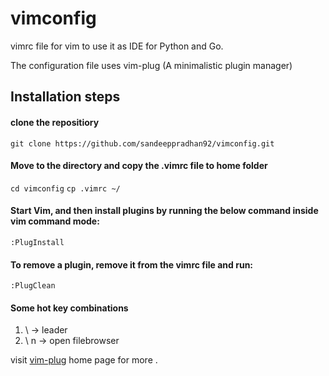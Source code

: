 # vimconfig
vimrc file for vim to use it as IDE for Python and Go.

The configuration file uses vim-plug (A minimalistic plugin manager)

## Installation steps

#### clone the repositiory
```git clone https://github.com/sandeeppradhan92/vimconfig.git```

#### Move to the directory and copy the .vimrc file to home folder
```cd vimconfig```
```cp .vimrc ~/```

#### Start Vim, and then install plugins by running the below command inside vim command mode:
```:PlugInstall```

#### To remove a plugin, remove it from the vimrc file and run:
```:PlugClean```

#### Some hot key combinations
1. \ -> leader
2. \ n -> open filebrowser

visit [vim-plug](https://github.com/junegunn/vim-plug) home page for more .

